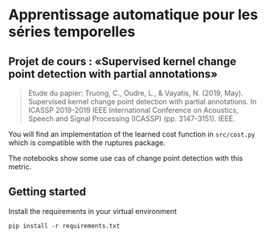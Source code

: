 # Apprentissage automatique pour les séries temporelles

## Projet de cours : «Supervised kernel change point detection with partial annotations»

> Etude du papier: Truong, C., Oudre, L., & Vayatis, N. (2019, May). Supervised kernel change point detection with partial annotations. In ICASSP 2019-2019 IEEE International Conference on Acoustics, Speech and Signal Processing (ICASSP) (pp. 3147-3151). IEEE.

You will find an implementation of the learned cost function in `src/cost.py` which is compatible with the ruptures package.

The notebooks show some use cas of change point detection with this metric.

## Getting started

Install the requirements in your virtual environment

```
pip install -r requirements.txt
```
